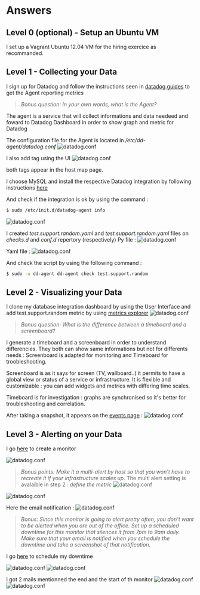 # Answers

## Level 0 (optional) - Setup an Ubuntu VM

I set up a Vagrant Ubuntu 12.04 VM for the hiring exercice as recommanded.

## Level 1 - Collecting your Data

I sign up for Datadog and follow the instructions seen in [datadog guides](https://docs.datadoghq.com/guides/basic_agent_usage/ubuntu/) to get the Agent reporting metrics

>*Bonus question: In your own words, what is the Agent?*

The agent is a service that will collect informations and data needeed and foward to Datadog Dashboard  in order to show graph and metric for Datadog  

The configuration file for the Agent is located in */etc/dd-agent/datadog.conf*
![datadog.conf](images/datadog.conf.png)

I also add tag using the UI
![datadog.conf](images/hostmap.png)

both tags appear in the host map page.

I choose MySQL and install the respective Datadog integration by following instructions [here](https://app.datadoghq.com/account/settings#integrations/mysql)

And check if the integration is ok by using the command : 
```sh
$ sudo /etc/init.d/datadog-agent info
```

![datadog.conf](images/dd-agent_info.png)

I created *test.support.random.yaml* and *test.support.random.yaml* files on *checks.d* and *conf.d* repertory (respectively) 
Py file : 
![datadog.conf](images/test.support.random.py.png)

Yaml file : 
![datadog.conf](images/test.support.random.yaml.png)

And check the script by using the following command : 
```sh
$ sudo -u dd-agent dd-agent check test.support.random 
```

## Level 2 - Visualizing your Data

I clone my database integration dashboard by using the User Interface and add test.support.random metric by using [metrics explorer](https://app.datadoghq.com/metric/explorer)
![datadog.conf](images/DBcloned.png)

> *Bonus question: What is the difference between a timeboard and a screenboard?*

I generate a timeboard and a screenboard in order to understand differencies.
They both can show same informations but not for differents needs : Screenboard is adapted for monitoring and Timeboard for troobleshooting.

Screenboard is as it says for screen (TV, wallboard..) it permits to have a global view or status of a service or infrastructure. It is flexible and customizable : you can add widgets and metrics with differing time scales.

Timeboard is for investigation : graphs are synchronised so it's better for troubleshooting and correlation. 


After taking a snapshot, it appears on the [events page](https://app.datadoghq.com/event/stream) : 
![datadog.conf](images/snapshot.png)

## Level 3 - Alerting on your Data

I go [here](https://app.datadoghq.com/monitors#create/metric) to create a monitor

![datadog.conf](images/create_monitor.png)

> *Bonus points: Make it a multi-alert by host so that you won't have to recreate it if your infrastructure scales up.*
The multi alert setting is avalaible in step 2 : *define the metric*
![datadog.conf](images/set_multialert_monitor.png)


![datadog.conf](images/describe_monitor.png)

Here the email notification : 
![datadog.conf](images/notification_mail.png)

> *Bonus: Since this monitor is going to alert pretty often, you don't want to be alerted when you are out of the office. Set up a scheduled downtime for this monitor that silences it from 7pm to 9am daily. Make sure that your email is notified when you schedule the downtime and take a screenshot of that notification.*

I go [here](https://app.datadoghq.com/monitors#/downtime) to schedule my downtime

![datadog.conf](images/scheduled_downtime1.png)
![datadog.conf](images/scheduled_downtime2.png)

I got 2 mails mentionned the end and the start of th monitor 
![datadog.conf](images/scheduled_downtime_mail.png)
![datadog.conf](images/scheduled_downtime_mail2.png)
